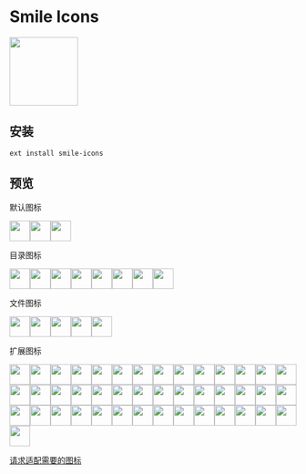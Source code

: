 # Smile Icons

<img src="https://github.com/1217950746/Smile-Icons/raw/master/icon.png" width="120px">

## 安装

```
ext install smile-icons
```

## 预览

默认图标

<img src="https://github.com/1217950746/Smile-Icons/raw/master/icons/default/file.png" width="36px"><img src="https://github.com/1217950746/Smile-Icons/raw/master/icons/default/folder.png" width="36px"><img src="https://github.com/1217950746/Smile-Icons/raw/master/icons/default/folder.expanded.png" width="36px">

目录图标

<img src="https://github.com/1217950746/Smile-Icons/raw/master/icons/folders/.git.expanded.png" width="36px"><img src="https://github.com/1217950746/Smile-Icons/raw/master/icons/folders/.git.png" width="36px"><img src="https://github.com/1217950746/Smile-Icons/raw/master/icons/folders/.vs.expanded.png" width="36px"><img src="https://github.com/1217950746/Smile-Icons/raw/master/icons/folders/.vs.png" width="36px"><img src="https://github.com/1217950746/Smile-Icons/raw/master/icons/folders/.vscode.expanded.png" width="36px"><img src="https://github.com/1217950746/Smile-Icons/raw/master/icons/folders/.vscode.png" width="36px"><img src="https://github.com/1217950746/Smile-Icons/raw/master/icons/folders/node_modules.expanded.png" width="36px"><img src="https://github.com/1217950746/Smile-Icons/raw/master/icons/folders/node_modules.png" width="36px">

文件图标

<img src="https://github.com/1217950746/Smile-Icons/raw/master/icons/files/.babelrc.png" width="36px"><img src="https://github.com/1217950746/Smile-Icons/raw/master/icons/files/.gitignore.png" width="36px"><img src="https://github.com/1217950746/Smile-Icons/raw/master/icons/files/license.png" width="36px"><img src="https://github.com/1217950746/Smile-Icons/raw/master/icons/files/license.txt.png" width="36px"><img src="https://github.com/1217950746/Smile-Icons/raw/master/icons/files/webpack.config.js.png" width="36px">

扩展图标

<img src="https://github.com/1217950746/Smile-Icons/raw/master/icons/extensions/7z.png" width="36px"><img src="https://github.com/1217950746/Smile-Icons/raw/master/icons/extensions/bat.png" width="36px"><img src="https://github.com/1217950746/Smile-Icons/raw/master/icons/extensions/bmp.png" width="36px"><img src="https://github.com/1217950746/Smile-Icons/raw/master/icons/extensions/c++.png" width="36px"><img src="https://github.com/1217950746/Smile-Icons/raw/master/icons/extensions/c.png" width="36px"><img src="https://github.com/1217950746/Smile-Icons/raw/master/icons/extensions/cc.png" width="36px"><img src="https://github.com/1217950746/Smile-Icons/raw/master/icons/extensions/code-workspace.png" width="36px"><img src="https://github.com/1217950746/Smile-Icons/raw/master/icons/extensions/command.png" width="36px"><img src="https://github.com/1217950746/Smile-Icons/raw/master/icons/extensions/cpp.png" width="36px"><img src="https://github.com/1217950746/Smile-Icons/raw/master/icons/extensions/cs.png" width="36px"><img src="https://github.com/1217950746/Smile-Icons/raw/master/icons/extensions/css.png" width="36px"><img src="https://github.com/1217950746/Smile-Icons/raw/master/icons/extensions/cxx.png" width="36px"><img src="https://github.com/1217950746/Smile-Icons/raw/master/icons/extensions/ejs.png" width="36px"><img src="https://github.com/1217950746/Smile-Icons/raw/master/icons/extensions/exe.png" width="36px"><img src="https://github.com/1217950746/Smile-Icons/raw/master/icons/extensions/gif.png" width="36px"><img src="https://github.com/1217950746/Smile-Icons/raw/master/icons/extensions/go.png" width="36px"><img src="https://github.com/1217950746/Smile-Icons/raw/master/icons/extensions/h.png" width="36px"><img src="https://github.com/1217950746/Smile-Icons/raw/master/icons/extensions/hpp.png" width="36px"><img src="https://github.com/1217950746/Smile-Icons/raw/master/icons/extensions/html.png" width="36px"><img src="https://github.com/1217950746/Smile-Icons/raw/master/icons/extensions/jpeg.png" width="36px"><img src="https://github.com/1217950746/Smile-Icons/raw/master/icons/extensions/jpg.png" width="36px"><img src="https://github.com/1217950746/Smile-Icons/raw/master/icons/extensions/js.png" width="36px"><img src="https://github.com/1217950746/Smile-Icons/raw/master/icons/extensions/json.png" width="36px"><img src="https://github.com/1217950746/Smile-Icons/raw/master/icons/extensions/lua.png" width="36px"><img src="https://github.com/1217950746/Smile-Icons/raw/master/icons/extensions/md.png" width="36px"><img src="https://github.com/1217950746/Smile-Icons/raw/master/icons/extensions/npmignore.png" width="36px"><img src="https://github.com/1217950746/Smile-Icons/raw/master/icons/extensions/png.png" width="36px"><img src="https://github.com/1217950746/Smile-Icons/raw/master/icons/extensions/protobuf.png" width="36px"><img src="https://github.com/1217950746/Smile-Icons/raw/master/icons/extensions/psd.png" width="36px"><img src="https://github.com/1217950746/Smile-Icons/raw/master/icons/extensions/py.png" width="36px"><img src="https://github.com/1217950746/Smile-Icons/raw/master/icons/extensions/rar.png" width="36px"><img src="https://github.com/1217950746/Smile-Icons/raw/master/icons/extensions/sh.png" width="36px"><img src="https://github.com/1217950746/Smile-Icons/raw/master/icons/extensions/sketch.png" width="36px"><img src="https://github.com/1217950746/Smile-Icons/raw/master/icons/extensions/sln.png" width="36px"><img src="https://github.com/1217950746/Smile-Icons/raw/master/icons/extensions/styl.png" width="36px"><img src="https://github.com/1217950746/Smile-Icons/raw/master/icons/extensions/svg.png" width="36px"><img src="https://github.com/1217950746/Smile-Icons/raw/master/icons/extensions/swift.png" width="36px"><img src="https://github.com/1217950746/Smile-Icons/raw/master/icons/extensions/ts.png" width="36px"><img src="https://github.com/1217950746/Smile-Icons/raw/master/icons/extensions/txt.png" width="36px"><img src="https://github.com/1217950746/Smile-Icons/raw/master/icons/extensions/vue.png" width="36px"><img src="https://github.com/1217950746/Smile-Icons/raw/master/icons/extensions/xml.png" width="36px"><img src="https://github.com/1217950746/Smile-Icons/raw/master/icons/extensions/yml.png" width="36px"><img src="https://github.com/1217950746/Smile-Icons/raw/master/icons/extensions/zip.png" width="36px">

[请求适配需要的图标](https://github.com/1217950746/Smile-Icons/issues/new)
